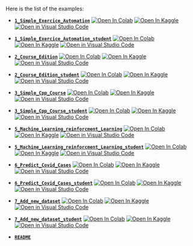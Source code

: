 Here is the list of the examples:

- [**`1_Simple_Exercice_Automation`**](https://github.com/guydegnol/bulkhours/blob/main/examples/1_Simple_Exercice_Automation.ipynb) [![Open In Colab](https://colab.research.google.com/assets/colab-badge.svg)](https://colab.research.google.com/github/guydegnol/bulkhours/blob/main/examples/1_Simple_Exercice_Automation.ipynb) [![Open In Kaggle](https://kaggle.com/static/images/open-in-kaggle.svg)](https://kaggle.com/kernels/welcome?src=https://github.com/guydegnol/bulkhours/blob/main/examples/1_Simple_Exercice_Automation.ipynb) [![Open in Visual Studio Code](https://img.shields.io/static/v1?logo=visualstudiocode&label=&message=Open%20in%20Visual%20Studio&labelColor=2c2c32&color=007acc&logoColor=007acc)](https://vscode.dev/github/guydegnol/bulkhours/blob/main/examples/1_Simple_Exercice_Automation.ipynb) 

- [**`1_Simple_Exercice_Automation_student`**](https://github.com/guydegnol/bulkhours/blob/main/examples/1_Simple_Exercice_Automation_student.ipynb) [![Open In Colab](https://colab.research.google.com/assets/colab-badge.svg)](https://colab.research.google.com/github/guydegnol/bulkhours/blob/main/examples/1_Simple_Exercice_Automation_student.ipynb) [![Open In Kaggle](https://kaggle.com/static/images/open-in-kaggle.svg)](https://kaggle.com/kernels/welcome?src=https://github.com/guydegnol/bulkhours/blob/main/examples/1_Simple_Exercice_Automation_student.ipynb) [![Open in Visual Studio Code](https://img.shields.io/static/v1?logo=visualstudiocode&label=&message=Open%20in%20Visual%20Studio&labelColor=2c2c32&color=007acc&logoColor=007acc)](https://vscode.dev/github/guydegnol/bulkhours/blob/main/examples/1_Simple_Exercice_Automation_student.ipynb) 

- [**`2_Course_Edition`**](https://github.com/guydegnol/bulkhours/blob/main/examples/2_Course_Edition.ipynb) [![Open In Colab](https://colab.research.google.com/assets/colab-badge.svg)](https://colab.research.google.com/github/guydegnol/bulkhours/blob/main/examples/2_Course_Edition.ipynb) [![Open In Kaggle](https://kaggle.com/static/images/open-in-kaggle.svg)](https://kaggle.com/kernels/welcome?src=https://github.com/guydegnol/bulkhours/blob/main/examples/2_Course_Edition.ipynb) [![Open in Visual Studio Code](https://img.shields.io/static/v1?logo=visualstudiocode&label=&message=Open%20in%20Visual%20Studio&labelColor=2c2c32&color=007acc&logoColor=007acc)](https://vscode.dev/github/guydegnol/bulkhours/blob/main/examples/2_Course_Edition.ipynb) 

- [**`2_Course_Edition_student`**](https://github.com/guydegnol/bulkhours/blob/main/examples/2_Course_Edition_student.ipynb) [![Open In Colab](https://colab.research.google.com/assets/colab-badge.svg)](https://colab.research.google.com/github/guydegnol/bulkhours/blob/main/examples/2_Course_Edition_student.ipynb) [![Open In Kaggle](https://kaggle.com/static/images/open-in-kaggle.svg)](https://kaggle.com/kernels/welcome?src=https://github.com/guydegnol/bulkhours/blob/main/examples/2_Course_Edition_student.ipynb) [![Open in Visual Studio Code](https://img.shields.io/static/v1?logo=visualstudiocode&label=&message=Open%20in%20Visual%20Studio&labelColor=2c2c32&color=007acc&logoColor=007acc)](https://vscode.dev/github/guydegnol/bulkhours/blob/main/examples/2_Course_Edition_student.ipynb) 

- [**`3_Simple_Cpp_Course`**](https://github.com/guydegnol/bulkhours/blob/main/examples/3_Simple_Cpp_Course.ipynb) [![Open In Colab](https://colab.research.google.com/assets/colab-badge.svg)](https://colab.research.google.com/github/guydegnol/bulkhours/blob/main/examples/3_Simple_Cpp_Course.ipynb) [![Open In Kaggle](https://kaggle.com/static/images/open-in-kaggle.svg)](https://kaggle.com/kernels/welcome?src=https://github.com/guydegnol/bulkhours/blob/main/examples/3_Simple_Cpp_Course.ipynb) [![Open in Visual Studio Code](https://img.shields.io/static/v1?logo=visualstudiocode&label=&message=Open%20in%20Visual%20Studio&labelColor=2c2c32&color=007acc&logoColor=007acc)](https://vscode.dev/github/guydegnol/bulkhours/blob/main/examples/3_Simple_Cpp_Course.ipynb) 

- [**`3_Simple_Cpp_Course_student`**](https://github.com/guydegnol/bulkhours/blob/main/examples/3_Simple_Cpp_Course_student.ipynb) [![Open In Colab](https://colab.research.google.com/assets/colab-badge.svg)](https://colab.research.google.com/github/guydegnol/bulkhours/blob/main/examples/3_Simple_Cpp_Course_student.ipynb) [![Open In Kaggle](https://kaggle.com/static/images/open-in-kaggle.svg)](https://kaggle.com/kernels/welcome?src=https://github.com/guydegnol/bulkhours/blob/main/examples/3_Simple_Cpp_Course_student.ipynb) [![Open in Visual Studio Code](https://img.shields.io/static/v1?logo=visualstudiocode&label=&message=Open%20in%20Visual%20Studio&labelColor=2c2c32&color=007acc&logoColor=007acc)](https://vscode.dev/github/guydegnol/bulkhours/blob/main/examples/3_Simple_Cpp_Course_student.ipynb) 

- [**`5_Machine_Learning_reinforcment_Learning`**](https://github.com/guydegnol/bulkhours/blob/main/examples/5_Machine_Learning_reinforcment_Learning.ipynb) [![Open In Colab](https://colab.research.google.com/assets/colab-badge.svg)](https://colab.research.google.com/github/guydegnol/bulkhours/blob/main/examples/5_Machine_Learning_reinforcment_Learning.ipynb) [![Open In Kaggle](https://kaggle.com/static/images/open-in-kaggle.svg)](https://kaggle.com/kernels/welcome?src=https://github.com/guydegnol/bulkhours/blob/main/examples/5_Machine_Learning_reinforcment_Learning.ipynb) [![Open in Visual Studio Code](https://img.shields.io/static/v1?logo=visualstudiocode&label=&message=Open%20in%20Visual%20Studio&labelColor=2c2c32&color=007acc&logoColor=007acc)](https://vscode.dev/github/guydegnol/bulkhours/blob/main/examples/5_Machine_Learning_reinforcment_Learning.ipynb) 

- [**`5_Machine_Learning_reinforcment_Learning_student`**](https://github.com/guydegnol/bulkhours/blob/main/examples/5_Machine_Learning_reinforcment_Learning_student.ipynb) [![Open In Colab](https://colab.research.google.com/assets/colab-badge.svg)](https://colab.research.google.com/github/guydegnol/bulkhours/blob/main/examples/5_Machine_Learning_reinforcment_Learning_student.ipynb) [![Open In Kaggle](https://kaggle.com/static/images/open-in-kaggle.svg)](https://kaggle.com/kernels/welcome?src=https://github.com/guydegnol/bulkhours/blob/main/examples/5_Machine_Learning_reinforcment_Learning_student.ipynb) [![Open in Visual Studio Code](https://img.shields.io/static/v1?logo=visualstudiocode&label=&message=Open%20in%20Visual%20Studio&labelColor=2c2c32&color=007acc&logoColor=007acc)](https://vscode.dev/github/guydegnol/bulkhours/blob/main/examples/5_Machine_Learning_reinforcment_Learning_student.ipynb) 

- [**`6_Predict_Covid_Cases`**](https://github.com/guydegnol/bulkhours/blob/main/examples/6_Predict_Covid_Cases.ipynb) [![Open In Colab](https://colab.research.google.com/assets/colab-badge.svg)](https://colab.research.google.com/github/guydegnol/bulkhours/blob/main/examples/6_Predict_Covid_Cases.ipynb) [![Open In Kaggle](https://kaggle.com/static/images/open-in-kaggle.svg)](https://kaggle.com/kernels/welcome?src=https://github.com/guydegnol/bulkhours/blob/main/examples/6_Predict_Covid_Cases.ipynb) [![Open in Visual Studio Code](https://img.shields.io/static/v1?logo=visualstudiocode&label=&message=Open%20in%20Visual%20Studio&labelColor=2c2c32&color=007acc&logoColor=007acc)](https://vscode.dev/github/guydegnol/bulkhours/blob/main/examples/6_Predict_Covid_Cases.ipynb) 

- [**`6_Predict_Covid_Cases_student`**](https://github.com/guydegnol/bulkhours/blob/main/examples/6_Predict_Covid_Cases_student.ipynb) [![Open In Colab](https://colab.research.google.com/assets/colab-badge.svg)](https://colab.research.google.com/github/guydegnol/bulkhours/blob/main/examples/6_Predict_Covid_Cases_student.ipynb) [![Open In Kaggle](https://kaggle.com/static/images/open-in-kaggle.svg)](https://kaggle.com/kernels/welcome?src=https://github.com/guydegnol/bulkhours/blob/main/examples/6_Predict_Covid_Cases_student.ipynb) [![Open in Visual Studio Code](https://img.shields.io/static/v1?logo=visualstudiocode&label=&message=Open%20in%20Visual%20Studio&labelColor=2c2c32&color=007acc&logoColor=007acc)](https://vscode.dev/github/guydegnol/bulkhours/blob/main/examples/6_Predict_Covid_Cases_student.ipynb) 

- [**`7_Add_new_dataset`**](https://github.com/guydegnol/bulkhours/blob/main/examples/7_Add_new_dataset.ipynb) [![Open In Colab](https://colab.research.google.com/assets/colab-badge.svg)](https://colab.research.google.com/github/guydegnol/bulkhours/blob/main/examples/7_Add_new_dataset.ipynb) [![Open In Kaggle](https://kaggle.com/static/images/open-in-kaggle.svg)](https://kaggle.com/kernels/welcome?src=https://github.com/guydegnol/bulkhours/blob/main/examples/7_Add_new_dataset.ipynb) [![Open in Visual Studio Code](https://img.shields.io/static/v1?logo=visualstudiocode&label=&message=Open%20in%20Visual%20Studio&labelColor=2c2c32&color=007acc&logoColor=007acc)](https://vscode.dev/github/guydegnol/bulkhours/blob/main/examples/7_Add_new_dataset.ipynb) 

- [**`7_Add_new_dataset_student`**](https://github.com/guydegnol/bulkhours/blob/main/examples/7_Add_new_dataset_student.ipynb) [![Open In Colab](https://colab.research.google.com/assets/colab-badge.svg)](https://colab.research.google.com/github/guydegnol/bulkhours/blob/main/examples/7_Add_new_dataset_student.ipynb) [![Open In Kaggle](https://kaggle.com/static/images/open-in-kaggle.svg)](https://kaggle.com/kernels/welcome?src=https://github.com/guydegnol/bulkhours/blob/main/examples/7_Add_new_dataset_student.ipynb) [![Open in Visual Studio Code](https://img.shields.io/static/v1?logo=visualstudiocode&label=&message=Open%20in%20Visual%20Studio&labelColor=2c2c32&color=007acc&logoColor=007acc)](https://vscode.dev/github/guydegnol/bulkhours/blob/main/examples/7_Add_new_dataset_student.ipynb) 

- [**`README`**](https://github.com/guydegnol/bulkhours/blob/main/examples/README.md) 
